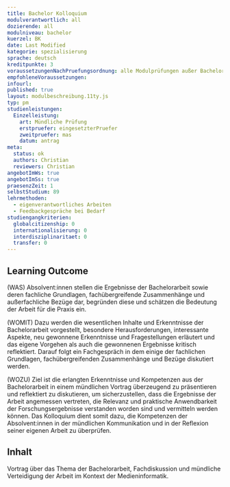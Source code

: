 ```yaml
---
title: Bachelor Kolloquium
modulverantwortlich: all
dozierende: all
modulniveau: bachelor
kuerzel: BK
date: Last Modified
kategorie: spezialisierung
sprache: deutsch
kreditpunkte: 3
voraussetzungenNachPruefungsordnung: alle Modulprüfungen außer Bachelor Kolloquium bestanden
empfohleneVoraussetzungen: 
infourl: 
published: true
layout: modulbeschreibung.11ty.js
typ: pm
studienleistungen:
  Einzelleistung:
    art: Mündliche Prüfung
    erstpruefer: eingesetzterPruefer
    zweitpruefer: mas
    datum: antrag
meta:
  status: ok
  authors: Christian
  reviewers: Christian
angebotImWs: true
angebotImSs: true
praesenzZeit: 1
selbstStudium: 89
lehrmethoden:
  - eigenverantwortliches Arbeiten 
  - Feedbackgespräche bei Bedarf  
studiengangkriterien:
  globalcitizenship: 0
  internationalisierung: 0
  interdisziplinaritaet: 0
  transfer: 0  
---
```


## Learning Outcome

(WAS) Absolvent:innen stellen die Ergebnisse der Bachelorarbeit sowie deren fachliche Grundlagen, fachübergreifende Zusammenhänge und außerfachliche Bezüge dar, begründen diese und schätzen die Bedeutung der Arbeit für die Praxis ein.

(WOMIT) Dazu werden die wesentlichen Inhalte und Erkenntnisse der Bachelorarbeit vorgestellt, besondere Herausforderungen, interessante Aspekte, neu gewonnene Erkenntnisse und Fragestellungen erläutert und das eigene Vorgehen als auch die gewonnenen Ergebnisse kritisch reflektiert. Darauf folgt ein Fachgespräch in dem einige der fachlichen Grundlagen, fachübergreifenden Zusammenhänge und Bezüge diskutiert werden.

(WOZU) Ziel ist die erlangten Erkenntnisse und Kompetenzen aus der Bachelorarbeit in einem mündlichen Vortrag überzeugend zu präsentieren und reflektiert zu diskutieren, um sicherzustellen, dass die Ergebnisse der Arbeit angemessen vertreten, die Relevanz und praktische Anwendbarkeit der Forschungsergebnisse verstanden worden sind und vermitteln werden können. Das Kolloquium dient somit dazu, die Kompetenzen der Absolvent:innen in der mündlichen Kommunikation und in der Reflexion seiner eigenen Arbeit zu überprüfen.

## Inhalt
Vortrag über das Thema der Bachelorarbeit, Fachdiskussion und mündliche Verteidigung der Arbeit im Kontext der Medieninformatik.
